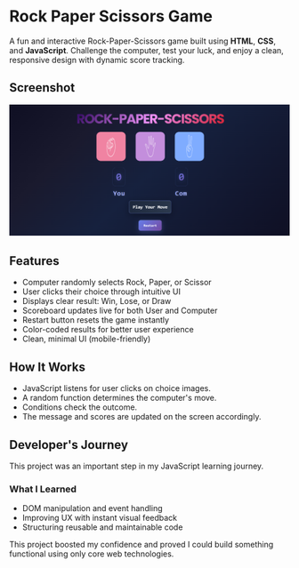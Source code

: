 # Rock Paper Scissors Game

A fun and interactive Rock-Paper-Scissors game built using **HTML**, **CSS**, and **JavaScript**. Challenge the computer, test your luck, and enjoy a clean, responsive design with dynamic score tracking.

##  Screenshot

![Tic Tac Toe Screenshot](ScreenShot.png)

## Features

-  Computer randomly selects Rock, Paper, or Scissor
-  User clicks their choice through intuitive UI
-  Displays clear result: Win, Lose, or Draw
-  Scoreboard updates live for both User and Computer
-  Restart button resets the game instantly
-  Color-coded results for better user experience
-  Clean, minimal UI (mobile-friendly)

## How It Works

- JavaScript listens for user clicks on choice images.
- A random function determines the computer's move.
- Conditions check the outcome.
- The message and scores are updated on the screen accordingly.

## Developer's Journey

This project was an important step in my JavaScript learning journey.

### What I Learned
- DOM manipulation and event handling
- Improving UX with instant visual feedback
- Structuring reusable and maintainable code

This project boosted my confidence and proved I could build something functional using only core web technologies.